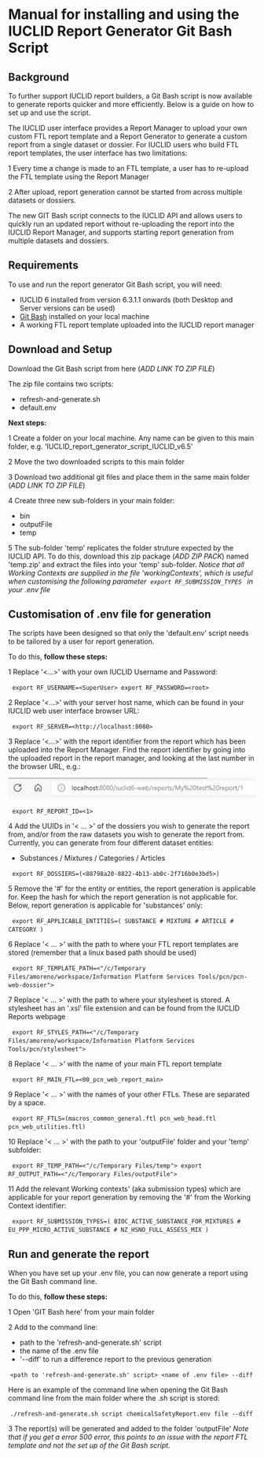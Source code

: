 # Manual for installing and using the IUCLID Report Generator Git Bash Script

## Background
To further support IUCLID report builders, a Git Bash script is now available to generate reports quicker and more efficiently. Below is a guide on how to set up and use the script.

The IUCLID user interface provides a Report Manager to upload your own custom FTL report template and a Report Generator to generate a custom report from a single dataset or dossier. 
For IUCLID users who build FTL report templates, the user interface has two limitations:

1 Every time a change is made to an FTL template, a user has to re-upload the FTL template using the Report Manager

2 After upload, report generation cannot be started from across multiple datasets or dossiers.

The new GIT Bash script connects to the IUCLID API and allows users to quickly run an updated report without re-uploading the report into the IUCLID Report Manager, and supports starting report generation
from multiple datasets and dossiers.


## Requirements
To use and run the report generator Git Bash script, you will need:

- IUCLID 6 installed from version 6.3.1.1 onwards (both Desktop and Server versions can be used)
- [Git Bash](https://gitforwindows.org/) installed on your local machine
- A working FTL report template uploaded into the IUCLID report manager

## Download and Setup
Download the Git Bash script from here (*ADD LINK TO ZIP FILE*)

The zip file contains two scripts:

- refresh-and-generate.sh
- default.env

**Next steps:**

1 Create a folder on your local machine. Any name can be given to this main folder, e.g. 'IUCLID_report_generator_script_IUCLID_v6.5'

2 Move the two downloaded scripts to this main folder

3 Download two additional git files and place them in the same main folder (*ADD LINK TO ZIP FILE*)

4 Create three new sub-folders in your main folder:
- bin
- outputFile
- temp


5 The sub-folder 'temp' replicates the folder struture expected by the IUCLID API.
To do this, download this zip package (*ADD ZIP PACK*) named 'temp.zip' and extract the files into your 'temp' sub-folder.
*Notice that all Working Contexts are supplied in the file 'workingContexts', which is useful when customising the following parameter&nbsp;&nbsp;```export RF_SUBMISSION_TYPES ``` in your .env file*

## Customisation of .env file for generation

The scripts have been designed so that only the 'default.env' script needs to be tailored by a user for report generation.

To do this, **follow these steps:**

1 Replace '<...>' with your own IUCLID Username and Password:

&nbsp;&nbsp;```
export RF_USERNAME=<SuperUser>
export RF_PASSWORD=<root> 
           ```

2 Replace '<...>' with your server host name, which can be found in your IUCLID web user interface browser URL:

&nbsp;&nbsp;```
export RF_SERVER=<http://localhost:8080>
           ```

3 Replace '<...>' with the report identifier from the report which has been uploaded into the Report Manager. Find the report identifier by going into the uploaded report in the report manager, 
and looking at the last number in the browser URL, e.g.:

![Text](/doc/img/2021-06-18_10-49-05.png)

&nbsp;&nbsp;```
export RF_REPORT_ID=<1>
           ```

4 Add the UUIDs in '< ... >' of the dossiers you wish to generate the report from, and/or from the raw datasets you wish to generate the report from. 
Currently, you can generate from four different dataset entities:

- Substances / Mixtures / Categories / Articles

&nbsp;&nbsp;```
export RF_DOSSIERS=(<88798a20-8822-4b13-ab0c-2f716b0e3bd5>)
           ```
           
5 Remove the '#' for the entity or entities, the report generation is applicable for. Keep the hash for which the report generation is not applicable for.
Below, report generation is applicable for 'substances' only:

&nbsp;&nbsp;```
export RF_APPLICABLE_ENTITIES=(
    SUBSTANCE
    # MIXTURE
    # ARTICLE
    # CATEGORY
)
           ```

6 Replace '< ... >' with the path to where your FTL report templates are stored (remember that a linux based path should be used)

&nbsp;&nbsp;```
export RF_TEMPLATE_PATH=<"/c/Temporary Files/amoreno/workspace/Information Platform Services Tools/pcn/pcn-web-dossier">
           ```

7 Replace '< ... >' with the path to where your stylesheet is stored. A stylesheet has an '.xsl' file extension and can be found from the IUCLID Reports webpage

&nbsp;&nbsp;```
export RF_STYLES_PATH=<"/c/Temporary Files/amoreno/workspace/Information Platform Services Tools/pcn/stylesheet">
           ```

8 Replace '< ... >' with the name of your main FTL report template

&nbsp;&nbsp;```
export RF_MAIN_FTL=<00_pcn_web_report_main>
           ```

9 Replace '< ... >' with the names of your other FTLs. These are separated by a space.

&nbsp;&nbsp;```
export RF_FTLS=(macros_common_general.ftl pcn_web_head.ftl pcn_web_utilities.ftl)
           ```

10 Replace '< ... >' with the path to your 'outputFile' folder and your 'temp' subfolder:

&nbsp;&nbsp;```
export RF_TEMP_PATH=<"/c/Temporary Files/temp">
export RF_OUTPUT_PATH=<"/c/Temporary Files/outputFile">
           ```

11 Add the relevant Working contexts' (aka submission types) which are applicable for your report generation by removing the '#' from the Working Context identifier:

&nbsp;&nbsp;```
export RF_SUBMISSION_TYPES=( BIOC_ACTIVE_SUBSTANCE_FOR_MIXTURES
    # EU_PPP_MICRO_ACTIVE_SUBSTANCE
    # NZ_HSNO_FULL_ASSESS_MIX
)
           ```
## Run and generate the report

When you have set up your .env file, you can now generate a report using the Git Bash command line.

To do this, **follow these steps:**

1 Open 'GIT Bash here' from your main folder

2 Add to the command line:
- path to the 'refresh-and-generate.sh' script
- the name of the .env file
- '--diff' to run a difference report to the previous generation

&nbsp;``` <path to 'refresh-and-generate.sh' script> <name of .env file> --diff ```

Here is an example of the command line when opening the Git Bash command line from the main folder where the .sh script is stored:

&nbsp;```./refresh-and-generate.sh script chemicalSafetyReport.env file --diff ```

3 The report(s) will be generated and added to the folder 'outputFile' *Note that if you get a error 500 error, this points to an issue with the report FTL template and not the set up of the Git Bash script*.


